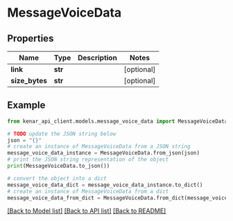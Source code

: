 # MessageVoiceData


## Properties

Name | Type | Description | Notes
------------ | ------------- | ------------- | -------------
**link** | **str** |  | [optional] 
**size_bytes** | **str** |  | [optional] 

## Example

```python
from kenar_api_client.models.message_voice_data import MessageVoiceData

# TODO update the JSON string below
json = "{}"
# create an instance of MessageVoiceData from a JSON string
message_voice_data_instance = MessageVoiceData.from_json(json)
# print the JSON string representation of the object
print(MessageVoiceData.to_json())

# convert the object into a dict
message_voice_data_dict = message_voice_data_instance.to_dict()
# create an instance of MessageVoiceData from a dict
message_voice_data_from_dict = MessageVoiceData.from_dict(message_voice_data_dict)
```
[[Back to Model list]](../README.md#documentation-for-models) [[Back to API list]](../README.md#documentation-for-api-endpoints) [[Back to README]](../README.md)


